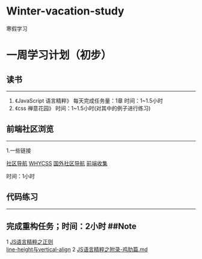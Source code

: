 # Winter-vacation-study
寒假学习


# 一周学习计划（初步）

## 读书
----
1. 《JavaScript 语言精粹》 每天完成任务量：1章  时间：1~1.5小时
2. 《css 禅意花园》  时间：1~1.5小时(对其中的例子进行练习)

## 前端社区浏览
----
   1.一些链接
   
   [社区导航](http://f2er.club/)
   [WHYCSS](http://www.whycss.com/)
   [国外社区导航](http://www.webdesignrepo.com/)
   [前端收集](https://github.com/jikeytang/front-end-collect)
     
   时间：1小时
   
## 代码练习
----
完成重构任务；时间：2小时
##Note
----
1 [JS语言精粹之正则](https://github.com/luolala/Winter-vacation-study/blob/master/JS/JS%E8%AF%AD%E8%A8%80%E7%B2%BE%E7%B2%B9%E4%B9%8B%E6%AD%A3%E5%88%99.md)  
  [line-height与vertical-align](https://github.com/luolala/Winter-vacation-study/blob/master/CSS/line-height%20%E4%B8%8Evertical-align.md)
2 [JS语言精粹之附录-鸡肋篇.md](https://github.com/luolala/Winter-vacation-study/blob/master/JS/JS%E8%AF%AD%E8%A8%80%E7%B2%BE%E7%B2%B9%E4%B9%8B%E9%99%84%E5%BD%95-%E9%B8%A1%E8%82%8B%E7%AF%87.md)  